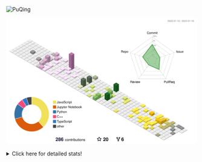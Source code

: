![PuQing](https://user-images.githubusercontent.com/27223114/171565019-9a56fae6-b08b-421f-99db-7e830da42371.png)

![](./profile-3d-contrib/profile-season-animate.svg)

<details>
<summary>Click here for detailed stats!</summary>

<!--START_SECTION:waka-->
**I'm a Night 🦉** 

```text
🌞 Morning    43 commits     ██░░░░░░░░░░░░░░░░░░░░░░░   11.23% 
🌆 Daytime    123 commits    ████████░░░░░░░░░░░░░░░░░   32.11% 
🌃 Evening    112 commits    ███████░░░░░░░░░░░░░░░░░░   29.24% 
🌙 Night      105 commits    ██████░░░░░░░░░░░░░░░░░░░   27.42%

```


📊 **This Week I Spent My Time On** 

```text
💬 Programming Languages: 
C++                      1 hr 25 mins        ██████████████░░░░░░░░░░░   57.19% 
Rust                     26 mins             ████░░░░░░░░░░░░░░░░░░░░░   17.76% 
JSON                     14 mins             ██░░░░░░░░░░░░░░░░░░░░░░░   9.61% 
JavaScript               10 mins             █░░░░░░░░░░░░░░░░░░░░░░░░   7.3% 
Python                   4 mins              ░░░░░░░░░░░░░░░░░░░░░░░░░   2.96%

🔥 Editors: 
VS Code                  1 hr 45 mins        █████████████████░░░░░░░░   70.77% 
CLion                    43 mins             ███████░░░░░░░░░░░░░░░░░░   29.23%

💻 Operating System: 
Mac                      1 hr 49 mins        ██████████████████░░░░░░░   73.52% 
Windows                  39 mins             ██████░░░░░░░░░░░░░░░░░░░   26.48%

```


<!--END_SECTION:waka-->
</details>
